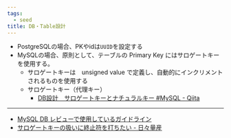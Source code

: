 ```yaml
---
tags:
  - seed
title: DB・Table設計
---
```


- PostgreSQLの場合、PKやidは`UUID`を設定する
- MySQLの場合、原則として、テーブルの Primary Key にはサロゲートキーを使用する。
	- サロゲートキーは　unsigned value で定義し、自動的にインクリメントされるものを使用する
	- サロゲートキー（代理キー）
		- [DB設計　サロゲートキーとナチュラルキー #MySQL - Qiita](https://qiita.com/masapiko/items/05c393379c2eb42c86f5)

---

- [MySQL DB レビューで使用しているガイドライン](https://zenn.dev/moaikids/articles/14bc88c8bc9492)
- [サロゲートキーの扱いに終止符を打ちたい - 日々量産](https://ryozi.hatenadiary.jp/entry/2024/05/27/181448#%E3%82%B5%E3%83%AD%E3%82%B2%E3%83%BC%E3%83%88%E3%82%AD%E3%83%BC)
